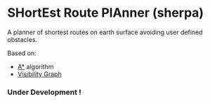 # SHortEst Route PlAnner (sherpa)

A planner of shortest routes on earth surface avoiding user defined obstacles.

Based on:

- [A*](http://en.wikipedia.org/wiki/A*) algorithm 
- [Visibility Graph](http://en.wikipedia.org/wiki/Visibility_graph)
 
### Under Development !
